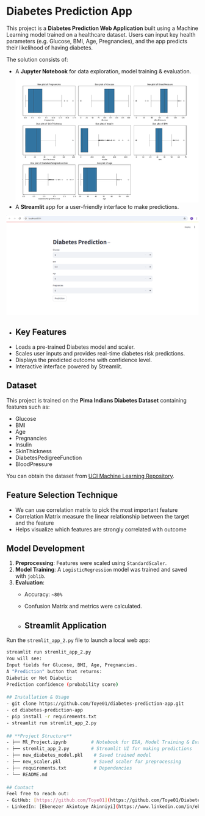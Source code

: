 # Diabetes Prediction App

This project is a **Diabetes Prediction Web Application** built using a Machine Learning model trained on a healthcare dataset. Users can input key health parameters (e.g. Glucose, BMI, Age, Pregnancies), and the app predicts their likelihood of having diabetes.

The solution consists of:
- A **Jupyter Notebook** for data exploration, model training & evaluation.
  ![App Screenshot](https://github.com/Toye01/Diabetes/blob/main/Screenshot%202025-06-24%20132140.png)
- A **Streamlit** app for a user-friendly interface to make predictions.
  
![App Screenshot](https://github.com/Toye01/Diabetes/blob/main/Screenshot%202025-06-24%20130400.png)

- ## Key Features
- Loads a pre-trained Diabetes model and scaler.
- Scales user inputs and provides real-time diabetes risk predictions.
- Displays the predicted outcome with confidence level.
- Interactive interface powered by Streamlit.

## Dataset
This project is trained on the **Pima Indians Diabetes Dataset** containing features such as:
- Glucose
- BMI
- Age
- Pregnancies
- Insulin
- SkinThickness
- DiabetesPedigreeFunction
- BloodPressure

You can obtain the dataset from [UCI Machine Learning Repository](https://www.kaggle.com/datasets/uciml/pima-indians-diabetes-database?select=diabetes.csv).

## Feature Selection Technique
- We can use correlation matrix to pick the most important feature
- Correlation Matrix measure the linear relationship between the target and the feature
- Helps visualize which features are strongly correlated with outcome

## Model Development
1. **Preprocessing**: Features were scaled using `StandardScaler`.
2. **Model Training**: A `LogisticRegression` model was trained and saved with `joblib`.
3. **Evaluation**:
   - Accuracy: `~80%`
   - Confusion Matrix and metrics were calculated.
  
   - ## Streamlit Application
Run the `stremlit_app_2.py` file to launch a local web app:
```bash
streamlit run stremlit_app_2.py
You will see:
Input fields for Glucose, BMI, Age, Pregnancies.
A "Prediction" button that returns:
Diabetic or Not Diabetic
Prediction confidence (probability score)

## Installation & Usage
- git clone https://github.com/Toye01/diabetes-prediction-app.git
- cd diabetes-prediction-app
- pip install -r requirements.txt
- streamlit run stremlit_app_2.py

## **Project Structure**
- ├── Ml_Project.ipynb         # Notebook for EDA, Model Training & Evaluation
- ├── stremlit_app_2.py        # Streamlit UI for making predictions
- ├── new_diabetes_model.pkl    # Saved trained model
- ├── new_scaler.pkl            # Saved scaler for preprocessing
- ├── requirements.txt          # Dependencies
- └── README.md

## Contact
Feel free to reach out:
- GitHub: [https://github.com/Toye01](https://github.com/Toye01/Diabetes/blob/main/README.md)
- LinkedIn: [Ebenezer Akintoye Akinniyi](https://www.linkedin.com/in/ebenezer-akintoye-akinniyi-178a4215b/)
